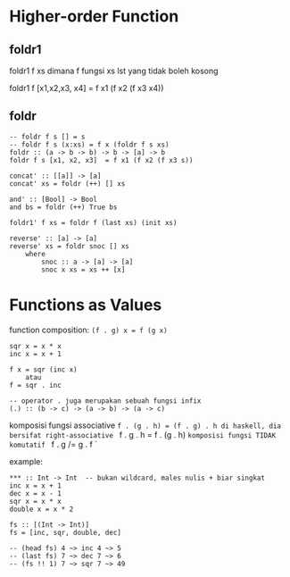 Higher-order Function
=====================

foldr1
------
foldr1 f xs
	dimana
		f fungsi
		xs lst yang tidak boleh kosong

foldr1 f [x1,x2,x3, x4] = f x1 (f x2 (f x3 x4))


foldr
-----
```
-- foldr f s [] = s
-- foldr f s (x:xs) = f x (foldr f s xs)
foldr :: (a -> b -> b) -> b -> [a] -> b
foldr f s [x1, x2, x3]  = f x1 (f x2 (f x3 s))

concat' :: [[a]] -> [a]
concat' xs = foldr (++) [] xs

and' :: [Bool] -> Bool
and bs = foldr (++) True bs

foldr1' f xs = foldr f (last xs) (init xs)

reverse' :: [a] -> [a]
reverse' xs = foldr snoc [] xs
	where
		snoc :: a -> [a] -> [a]
		snoc x xs = xs ++ [x]

```


Functions as Values
===================
function composition: ` (f . g) x = f (g x) `

```
sqr x = x * x
inc x = x + 1

f x = sqr (inc x)
    atau
f = sqr . inc

-- operator . juga merupakan sebuah fungsi infix
(.) :: (b -> c) -> (a -> b) -> (a -> c)
```

komposisi fungsi associative  ` f . (g . h) = (f . g) . h
di haskell, dia bersifat right-associative  ` f . g . h = f . (g . h) `
komposisi fungsi TIDAK komutatif  ` f . g /= g . f `

example:
```
*** :: Int -> Int  -- bukan wildcard, males nulis + biar singkat
inc x = x + 1
dec x = x - 1
sqr x = x * x
double x = x * 2

fs :: [(Int -> Int)]
fs = [inc, sqr, double, dec] 

-- (head fs) 4 ~> inc 4 ~> 5
-- (last fs) 7 ~> dec 7 ~> 6
-- (fs !! 1) 7 ~> sqr 7 ~> 49

``` 



